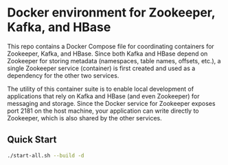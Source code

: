Docker environment for Zookeeper, Kafka, and HBase
==================================================

This repo contains a Docker Compose file for coordinating containers for Zookeeper, Kafka, and HBase.
Since both Kafka and HBase depend on Zookeeper for storing metadata (namespaces, table names, offsets, etc.),
a single Zookeeper service (container) is first created and used as a dependency for the other two services.

The utility of this container suite is to enable local development of applications that rely on Kafka and HBase
(and even Zookeeper) for messaging and storage. Since the Docker service for Zookeeper exposes port 2181 on the
host machine, your application can write directly to Zookeeper, which is also shared by the other services.

## Quick Start

```bash
./start-all.sh --build -d
```

